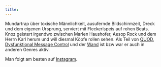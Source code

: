 ```yaml
---
title:
---
```

Mundartrap über toxische Männlichkeit, ausufernde Bildschirmzeit, Dreck und dem eigenen Ursprung, serviert mit Fleckerlspeis auf rohen Beats. Knoz geistert irgendwo zwischen Marlen Haushofer, Aesop Rock und dem Herrn Karl herum und will diesmal Köpfe rollen sehen. 
Als Teil von [QUOD](www.quod.at), [Dysfunktional Message Control](https://wearedmc.bandcamp.com/) und der [Wand](https://diewand.bandcamp.com/) ist bzw war er auch in anderen Genres aktiv.

Man folgt am besten auf [Instagram](https://www.instagram.com/1knoz/).
